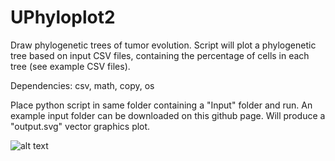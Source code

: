 # UPhyloplot2
Draw phylogenetic trees of tumor evolution. Script will plot a phylogenetic tree based on input CSV files, containing the percentage of cells in each tree (see example CSV files).

Dependencies: csv, math, copy, os

Place python script in same folder containing a "Input" folder and run. An example input folder can be downloaded on this github page. Will produce a "output.svg" vector graphics plot.


![alt text](https://raw.githubusercontent.com/StefanKurtenbach/UPhyloplot2/master/Screen%20Shot%202019-06-26%20at%2010.43.48%20AM.png)
